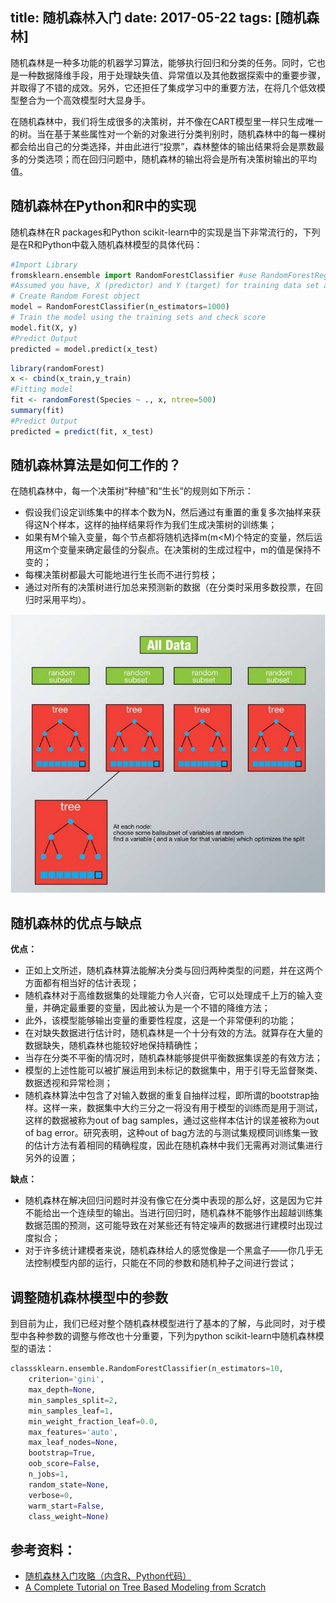 title: 随机森林入门
date: 2017-05-22
tags: [随机森林]
---
随机森林是一种多功能的机器学习算法，能够执行回归和分类的任务。同时，它也是一种数据降维手段，用于处理缺失值、异常值以及其他数据探索中的重要步骤，并取得了不错的成效。另外，它还担任了集成学习中的重要方法，在将几个低效模型整合为一个高效模型时大显身手。

<!--more-->
在随机森林中，我们将生成很多的决策树，并不像在CART模型里一样只生成唯一的树。当在基于某些属性对一个新的对象进行分类判别时，随机森林中的每一棵树都会给出自己的分类选择，并由此进行“投票”，森林整体的输出结果将会是票数最多的分类选项；而在回归问题中，随机森林的输出将会是所有决策树输出的平均值。

## 随机森林在Python和R中的实现
随机森林在R packages和Python scikit-learn中的实现是当下非常流行的，下列是在R和Python中载入随机森林模型的具体代码：
```python
#Import Library
fromsklearn.ensemble import RandomForestClassifier #use RandomForestRegressor for regression problem
#Assumed you have, X (predictor) and Y (target) for training data set and x_test(predictor) of test_dataset
# Create Random Forest object
model = RandomForestClassifier(n_estimators=1000)
# Train the model using the training sets and check score
model.fit(X, y)
#Predict Output
predicted = model.predict(x_test)
```

```r
library(randomForest)
x <- cbind(x_train,y_train)
#Fitting model
fit <- randomForest(Species ~ ., x, ntree=500)
summary(fit)
#Predict Output
predicted = predict(fit, x_test)
```

## 随机森林算法是如何工作的？
在随机森林中，每一个决策树“种植”和“生长”的规则如下所示：

- 假设我们设定训练集中的样本个数为N，然后通过有重置的重复多次抽样来获得这N个样本，这样的抽样结果将作为我们生成决策树的训练集；
- 如果有M个输入变量，每个节点都将随机选择m(m<M)个特定的变量，然后运用这m个变量来确定最佳的分裂点。在决策树的生成过程中，m的值是保持不变的；
- 每棵决策树都最大可能地进行生长而不进行剪枝；
- 通过对所有的决策树进行加总来预测新的数据（在分类时采用多数投票，在回归时采用平均）。

![](readme01.jpg)

## 随机森林的优点与缺点
**优点：**

- 正如上文所述，随机森林算法能解决分类与回归两种类型的问题，并在这两个方面都有相当好的估计表现；
- 随机森林对于高维数据集的处理能力令人兴奋，它可以处理成千上万的输入变量，并确定最重要的变量，因此被认为是一个不错的降维方法；
- 此外，该模型能够输出变量的重要性程度，这是一个非常便利的功能；
- 在对缺失数据进行估计时，随机森林是一个十分有效的方法。就算存在大量的数据缺失，随机森林也能较好地保持精确性；
- 当存在分类不平衡的情况时，随机森林能够提供平衡数据集误差的有效方法；
- 模型的上述性能可以被扩展运用到未标记的数据集中，用于引导无监督聚类、数据透视和异常检测；
- 随机森林算法中包含了对输入数据的重复自抽样过程，即所谓的bootstrap抽样。这样一来，数据集中大约三分之一将没有用于模型的训练而是用于测试，这样的数据被称为out of bag samples，通过这些样本估计的误差被称为out of bag error。研究表明，这种out of bag方法的与测试集规模同训练集一致的估计方法有着相同的精确程度，因此在随机森林中我们无需再对测试集进行另外的设置；

**缺点：**

- 随机森林在解决回归问题时并没有像它在分类中表现的那么好，这是因为它并不能给出一个连续型的输出。当进行回归时，随机森林不能够作出超越训练集数据范围的预测，这可能导致在对某些还有特定噪声的数据进行建模时出现过度拟合；
- 对于许多统计建模者来说，随机森林给人的感觉像是一个黑盒子——你几乎无法控制模型内部的运行，只能在不同的参数和随机种子之间进行尝试；

## 调整随机森林模型中的参数
到目前为止，我们已经对整个随机森林模型进行了基本的了解，与此同时，对于模型中各种参数的调整与修改也十分重要，下列为python scikit-learn中随机森林模型的语法：
```python
classsklearn.ensemble.RandomForestClassifier(n_estimators=10,
    criterion='gini',
    max_depth=None,
    min_samples_split=2,
    min_samples_leaf=1,
    min_weight_fraction_leaf=0.0,
    max_features='auto',
    max_leaf_nodes=None,
    bootstrap=True,
    oob_score=False,
    n_jobs=1,
    random_state=None,
    verbose=0,
    warm_start=False,
    class_weight=None)
```

## 参考资料：
- [随机森林入门攻略（内含R、Python代码）](http://www.36dsj.com/archives/32820)
- [A Complete Tutorial on Tree Based Modeling from Scratch](https://www.analyticsvidhya.com/blog/2016/04/complete-tutorial-tree-based-modeling-scratch-in-python/)